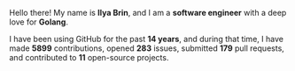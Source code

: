 Hello there! My name is **Ilya Brin**, and I am a **software engineer** with a deep love for **Golang**.

I have been using GitHub for the past **14 years**, and during that time, I have made **5899** contributions, opened **283** issues, submitted **179** pull requests, and contributed to **11** open-source projects.
